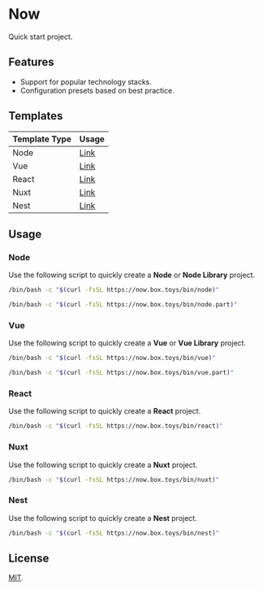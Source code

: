 # Now

Quick start project.

## Features

- Support for popular technology stacks.
- Configuration presets based on best practice.

## Templates

| Template Type | Usage         |
| ------------- | ------------- |
| Node          | [Link](#node) |
| Vue           | [Link](#vue)  |
| React         | [Link](#React)|
| Nuxt          | [Link](#nuxt) |
| Nest          | [Link](#nest) |

## Usage

### Node

Use the following script to quickly create a **Node** or **Node Library** project.


```bash
/bin/bash -c "$(curl -fsSL https://now.box.toys/bin/node)"
```

```bash
/bin/bash -c "$(curl -fsSL https://now.box.toys/bin/node.part)"
```

### Vue

Use the following script to quickly create a **Vue** or **Vue Library** project.

```bash
/bin/bash -c "$(curl -fsSL https://now.box.toys/bin/vue)"
```

```bash
/bin/bash -c "$(curl -fsSL https://now.box.toys/bin/vue.part)"
```

### React

Use the following script to quickly create a **React** project.

```bash
/bin/bash -c "$(curl -fsSL https://now.box.toys/bin/react)"
```

### Nuxt

Use the following script to quickly create a **Nuxt** project.

```bash
/bin/bash -c "$(curl -fsSL https://now.box.toys/bin/nuxt)"
```

### Nest

Use the following script to quickly create a **Nest** project.

```bash
/bin/bash -c "$(curl -fsSL https://now.box.toys/bin/nest)"
```

## License

[MIT](LICENSE).
